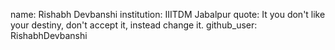 name: Rishabh Devbanshi
institution: IIITDM Jabalpur
quote: It you don't like your destiny, don't accept it, instead change it.
github_user: RishabhDevbanshi
